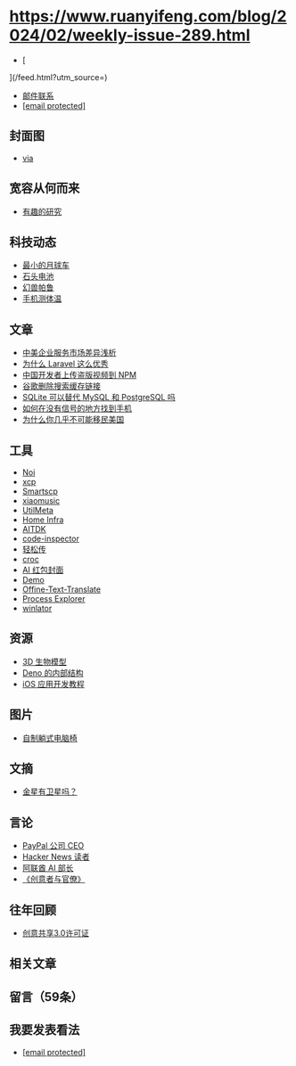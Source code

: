 # https://www.ruanyifeng.com/blog/2024/02/weekly-issue-289.html

- [


](/feed.html?utm_source=)
- [邮件联系](/cdn-cgi/l/email-protection#c2bbaba4a7aca5ecb0b7a3ac82a5afa3abaeeca1adaf)
- [[email protected]](/cdn-cgi/l/email-protection)
## 封面图
- [via](https://www.instagram.com/p/C2uGQOxMD3A/)
## 宽容从何而来
- [有趣的研究](https://www.psypost.org/2023/02/contrary-to-popular-opinion-people-with-higher-education-level-and-cognitive-ability-are-not-more-tolerant-67796)
## 科技动态
- [最小的月球车](https://www.space.com/jaxa-slim-moon-lander-lev-2-ball-robot)
- [石头电池](https://heatmap.news/technology/antora-rondo-energy-thermal-batteries)
- [幻兽帕鲁](https://www.readtrung.com/p/psychology-of-apple-packaging)
- [手机测体温](https://www.washington.edu/news/2023/06/21/an-app-can-transform-smartphones-into-thermometers-that-accurately-detect-fevers/)
## 文章
- [中美企业服务市场差异浅析](https://mp.weixin.qq.com/s/2EiYgxCC9q6lCIz9V0ZhbA)
- [为什么 Laravel 这么优秀](https://godruoyi.com/posts/why-laravel)
- [中国开发者上传盗版视频到 NPM](https://www.cnbeta.com.tw/articles/tech/1415071.htm)
- [谷歌删除搜索缓存链接](https://www.seroundtable.com/google-search-drops-cache-link-from-search-results-36787.html)
- [SQLite 可以替代 MySQL 和 PostgreSQL 吗](https://onfold.sh/blog/is-it-time-to-ditch-mysql-and-postgresql-for-sqlite)
- [如何在没有信号的地方找到手机](https://manas.tech/blog/2023/10/25/approaching-unconventional-problems/)
- [为什么你几乎不可能移民美国](https://www.cato.org/blog/why-legal-immigration-nearly-impossible)
## 工具
- [Noi](https://github.com/lencx/Noi)
- [xcp](https://github.com/tarka/xcp/)
- [Smartscp](https://github.com/lengyijun/smartscp)
- [xiaomusic](https://github.com/hanxi/xiaomusic)
- [UtilMeta](https://github.com/utilmeta/utilmeta-py)
- [Home Infra](https://github.com/homeinfra-org/infra)
- [AITDK](https://aitdk.com/zh-CN/extension/)
- [code-inspector](https://github.com/zh-lx/code-inspector)
- [轻松传](https://easychuan.cn/)
- [croc](https://github.com/schollz/croc)
- [AI 红包封面](https://github.com/all-in-aigc/aicover)
- [Demo](https://aicover.design)
- [Offine-Text-Translate](https://github.com/jianchang512/ott)
- [Process Explorer](https://learn.microsoft.com/en-us/sysinternals/downloads/process-explorer)
- [winlator](https://github.com/brunodev85/winlator)
## 资源
- [3D 生物模型](https://sketchfab.com/ffishAsia-and-floraZia)
- [Deno 的内部结构](https://choubey.gitbook.io/internals-of-deno/)
- [iOS 应用开发教程](https://cs193p.sites.stanford.edu/2023)
## 图片
- [自制躺式电脑椅](https://blog.luap.info/drafts/i-built-a-lay-down-desk.html?hnn)
## 文摘
- [金星有卫星吗？](https://twitter.com/latifnasser/status/1750952860131729544)
## 言论
- [PayPal 公司 CEO](https://www.linkedin.com/pulse/paypal-shock-world-january-25-marcel-van-oost-escee/)
- [Hacker News 读者](https://news.ycombinator.com/item?id=34544888)
- [阿联酋 AI 部长](https://fortune.com/2023/11/28/artificial-intelligence-ai-technology-regulation-policy-guardrails-uae-fortune-global-forum/)
- [《创意者与官僚》](https://www.hottakes.space/p/creatives-vs-bureaucrats)
## 往年回顾
- [创意共享3.0许可证](http://creativecommons.org/licenses/by-nc-nd/3.0/deed.zh)
## 相关文章
## 留言（59条）
## 我要发表看法
- [[email protected]](/cdn-cgi/l/email-protection#770e1e11121910590502161937101a161e1b5914181a)